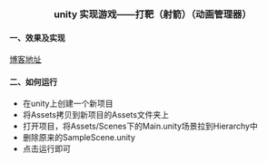 ### <center>unity 实现游戏——打靶（射箭）（动画管理器）</center>
#### 一、效果及实现
[博客地址](https://blog.csdn.net/Y2807593076/article/details/134724560)

#### 二、如何运行
- 在unity上创建一个新项目
- 将Assets拷贝到新项目的Assets文件夹上
- 打开项目，将Assets/Scenes下的Main.unity场景拉到Hierarchy中
- 删除原来的SampleScene.unity
- 点击运行即可